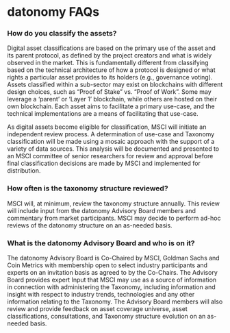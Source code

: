 # datonomy FAQs

### How do you classify the assets?

Digital asset classifications are based on the primary use of the asset and its parent protocol, as defined by the project creators and what is widely observed in the market.  This is fundamentally different from classifying based on the technical architecture of how a protocol is designed or what rights a particular asset provides to its holders (e.g., governance voting). Assets classified within a sub-sector may exist on blockchains with different design choices, such as “Proof of Stake” vs. “Proof of Work”. Some may leverage a ‘parent’ or ‘Layer 1’ blockchain, while others are hosted on their own blockchain. Each asset aims to facilitate a primary use-case, and the technical implementations are a means of facilitating that use-case.

As digital assets become eligible for classification, MSCI will initiate an independent review process. A determination of use-case and Taxonomy classification will be made using a mosaic approach with the support of a variety of data sources.  This analysis will be documented and presented to an MSCI committee of senior researchers for review and approval before final classification decisions are made by MSCI and implemented for distribution.

### How often is the taxonomy structure reviewed?

MSCI will, at minimum, review the taxonomy structure annually.  This review will include input from the datonomy Advisory Board members and commentary from market participants. MSCI may decide to perform ad-hoc reviews of the datonomy structure on an as-needed basis.

### What is the datonomy Advisory Board and who is on it?

The datonomy Advisory Board is Co-Chaired by MSCI, Goldman Sachs and Coin Metrics with membership open to select industry participants and experts on an invitation basis as agreed to by the Co-Chairs. The Advisory Board provides expert Input that MSCI may use as a source of information in connection with administering the Taxonomy, including information and insight with respect to industry trends, technologies and any other information relating to the Taxonomy. The Advisory Board members will also review and provide feedback on asset coverage universe, asset classifications, consultations, and Taxonomy structure evolution on an as-needed basis.





